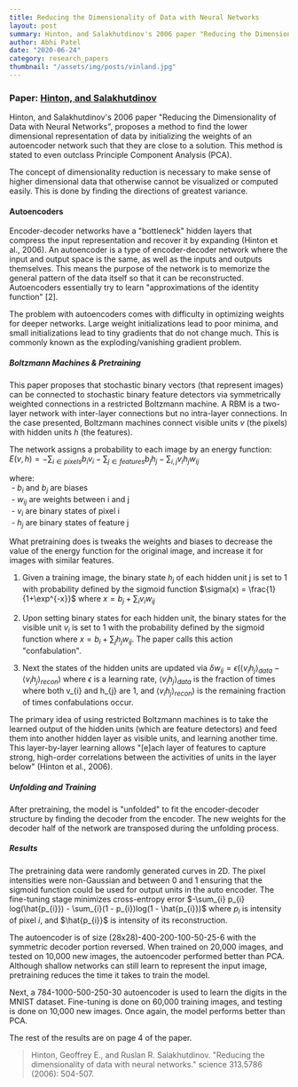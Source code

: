 ```yaml
---
title: Reducing the Dimensionality of Data with Neural Networks
layout: post
summary: Hinton, and Salakhutdinov's 2006 paper "Reducing the Dimensionality of Data with Neural Networks", proposes a method to find the lower dimensional representation of data by initializing the weights of an autoencoder network such that it is close to a solution. This method is stated to even outclass Principle Component Analysis (PCA).
author: Abhi Patel
date: "2020-06-24"
category: research_papers
thumbnail: "/assets/img/posts/vinland.jpg"
---
```


### Paper: [Hinton, and Salakhutdinov](http://www.cs.toronto.edu/~hinton/science.pdf)

Hinton, and Salakhutdinov's 2006 paper "Reducing the Dimensionality of Data with Neural Networks", proposes a method to find the lower dimensional representation of data by initializing the weights of an autoencoder network such that they are close to a solution. This method is stated to even outclass Principle Component Analysis (PCA).


The concept of dimensionality reduction is necessary to make sense of higher dimensional data that otherwise cannot be visualized or computed easily. This is done by finding the directions of greatest variance.

#### Autoencoders

Encoder-decoder networks have a "bottleneck" hidden layers that compress the input representation and recover it by expanding (Hinton et al., 2006). An autoencoder is a type of encoder-decoder network where the input and output space is the same, as well as the inputs and outputs themselves. This means the purpose of the network is to memorize the general pattern of the data itself so that it can be reconstructed. Autoencoders essentially try to learn "approximations of the identity function" [2].

The problem with autoencoders comes with difficulty in optimizing weights for deeper networks. Large weight initializations lead to poor minima, and small initializations lead to tiny gradients that do not change much. This is commonly known as the exploding/vanishing gradient problem.


##### Boltzmann Machines & Pretraining
This paper proposes that stochastic binary vectors (that represent images) can be connected to stochastic binary feature detectors via symmetrically weighted connections in a restricted Boltzmann machine. A RBM is a two-layer network with inter-layer connections but no intra-layer connections. In the case presented, Boltzmann machines connect visible units $v$ (the pixels) with hidden units $h$ (the features).

The network assigns a probability to each image by an energy function: $E(v, h) = -\sum_{i \in pixels} b_{i}v_{i} - \sum_{j \in features} b_{j}h_{j} - \sum_{i, j} v_{i}h_{j}w_{ij}$

where:  
&nbsp;- $b_{i}$ and $b_{j}$ are biases  
&nbsp;- $w_{ij}$ are weights between i and j  
&nbsp;- $v_{i}$ are binary states of pixel i  
&nbsp;- $h_{j}$ are binary states of feature j  

What pretraining does is tweaks the weights and biases to decrease the value of the energy function for the original image, and increase it for images with similar features.

1. Given a training image, the binary state $h_{j}$ of each hidden unit j is set to 1 with probability defined by the sigmoid function $\sigma(x) = \frac{1}{1+\exp^{-x}}$ where $x = b_{j} + \sum_{i} v_{i}w_{ij}$

2. Upon setting binary states for each hidden unit, the binary states for the visible unit $v_{i}$ is set to 1 with the probability defined by the sigmoid function where $x = b_{i} + \sum_{j} h_{j}w_{ij}$. The paper calls this action "confabulation".

3. Next the states of the hidden units are updated via $\delta w_{ij} = \epsilon(\langle v_{i}h_{j} \rangle_{data} - \langle v_{i}h_{j} \rangle_{recon})$ where $\epsilon$ is a learning rate, $\langle v_{i}h_{j} \rangle_{data}$ is the fraction of times where both v_{i} and h_{j} are 1, and $\langle v_{i}h_{j} \rangle_{recon})$ is the remaining fraction of times confabulations occur.


The primary idea of using restricted Boltzmann machines is to take the learned output of the hidden units (which are feature detectors) and feed them into another hidden layer as visible units, and learning another time. This layer-by-layer learning allows "[e]ach layer of features to capture strong, high-order correlations between the activities of units in the layer below" (Hinton et al., 2006).

##### Unfolding and Training

After pretraining, the model is "unfolded" to fit the encoder-decoder structure by finding the decoder from the encoder. The new weights for the decoder half of the network are transposed during the unfolding process.

##### Results

The pretraining data were randomly generated curves in 2D. The pixel intensities were non-Gaussian and between 0 and 1 ensuring that the sigmoid function could be used for output units in the auto encoder. The fine-tuning stage minimizes cross-entropy error $-\sum_{i} p_{i} log(\hat{p_{i}}) - \sum_{i}(1 - p_{i})log(1 - \hat{p_{i}})$ where $p_{i}$ is intensity of pixel $i$, and $\hat{p_{i}}$ is intensity of its reconstruction.

The autoencoder is of size (28x28)-400-200-100-50-25-6 with the symmetric decoder portion reversed. When trained on 20,000 images, and tested on 10,000 new images, the autoencoder performed better than PCA. Although shallow networks can still learn to represent the input image, pretraining reduces the time it takes to train the model.

Next, a 784-1000-500-250-30 autoencoder is used to learn the digits in the MNIST dataset. Fine-tuning is done on 60,000 training images, and testing is done on 10,000 new images.  Once again, the model performs better than PCA.

The rest of the results are on page 4 of the paper.

> Hinton, Geoffrey E., and Ruslan R. Salakhutdinov. "Reducing the dimensionality of data with neural networks." science 313.5786 (2006): 504-507.  
